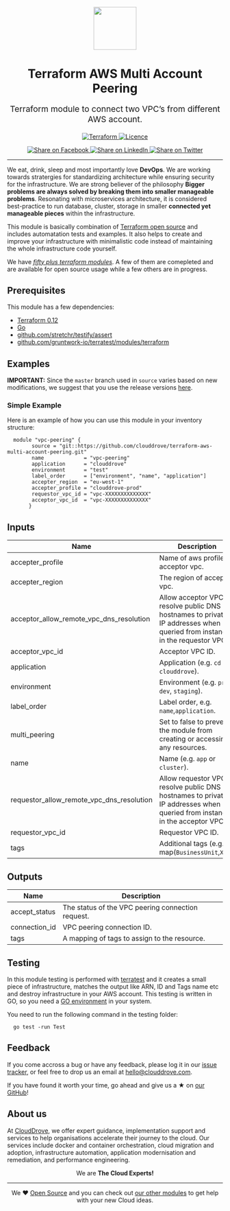 <!-- This file was automatically generated by the `geine`. Make all changes to `README.yaml` and run `make readme` to rebuild this file. -->

<p align="center"> <img src="https://user-images.githubusercontent.com/50652676/62349836-882fef80-b51e-11e9-99e3-7b974309c7e3.png" width="100" height="100"></p>


<h1 align="center">
    Terraform AWS Multi Account Peering


</h1>

<p align="center" style="font-size: 1.2rem;"> 
    Terraform module to connect two VPC’s from different AWS account.
     </p>

<p align="center">

<a href="https://www.terraform.io">
  <img src="https://img.shields.io/badge/Terraform-v0.12-green" alt="Terraform">
</a>
<a href="LICENSE.md">
  <img src="https://img.shields.io/badge/License-MIT-blue.svg" alt="Licence">
</a>


</p>
<p align="center">

<a href='https://facebook.com/sharer/sharer.php?u=https://github.com/terraform-aws-multi-account-peering'>
  <img title="Share on Facebook" src="https://user-images.githubusercontent.com/50652676/62817743-4f64cb80-bb59-11e9-90c7-b057252ded50.png" />
</a>
<a href='https://www.linkedin.com/shareArticle?mini=true&title=Terraform+AWS+Multi+Account+Peering&url=https://github.com/terraform-aws-multi-account-peering'>
  <img title="Share on LinkedIn" src="https://user-images.githubusercontent.com/50652676/62817742-4e339e80-bb59-11e9-87b9-a1f68cae1049.png" />
</a>
<a href='https://twitter.com/intent/tweet/?text=Terraform+AWS+Multi+Account+Peering&url=https://github.com/terraform-aws-multi-account-peering'>
  <img title="Share on Twitter" src="https://user-images.githubusercontent.com/50652676/62817740-4c69db00-bb59-11e9-8a79-3580fbbf6d5c.png" />
</a>

</p>
<hr>


We eat, drink, sleep and most importantly love **DevOps**. We are working towards stratergies for standardizing architecture while ensuring security for the infrastructure. We are strong believer of the philosophy <b>Bigger problems are always solved by breaking them into smaller manageable problems</b>. Resonating with microservices architecture, it is considered best-practice to run database, cluster, storage in smaller <b>connected yet manageable pieces</b> within the infrastructure. 

This module is basically combination of [Terraform open source](https://www.terraform.io/) and includes automatation tests and examples. It also helps to create and improve your infrastructure with minimalistic code instead of maintaining the whole infrastructure code yourself.

We have [*fifty plus terraform modules*][terraform_modules]. A few of them are comepleted and are available for open source usage while a few others are in progress.




## Prerequisites

This module has a few dependencies: 

- [Terraform 0.12](https://learn.hashicorp.com/terraform/getting-started/install.html)
- [Go](https://golang.org/doc/install)
- [github.com/stretchr/testify/assert](https://github.com/stretchr/testify)
- [github.com/gruntwork-io/terratest/modules/terraform](https://github.com/gruntwork-io/terratest)







## Examples


**IMPORTANT:** Since the `master` branch used in `source` varies based on new modifications, we suggest that you use the release versions [here](https://github.com/terraform-aws-multi-account-peering/releases).


### Simple Example
Here is an example of how you can use this module in your inventory structure:
```hcl
  module "vpc-peering" {
        source = "git::https://github.com/clouddrove/terraform-aws-multi-account-peering.git"
        name             = "vpc-peering"
        application      = "clouddrove"
        environment      = "test"
        label_order      = ["environment", "name", "application"]
        accepter_region  = "eu-west-1"
        accepter_profile = "clouddrove-prod"
        requestor_vpc_id = "vpc-XXXXXXXXXXXXXX"
        acceptor_vpc_id  = "vpc-XXXXXXXXXXXXXX"
       }
```






## Inputs

| Name | Description | Type | Default | Required |
|------|-------------|:----:|:-----:|:-----:|
| accepter_profile | Name of aws profile of acceptor vpc. | string | - | yes |
| accepter_region | The region of acceptor vpc. | string | - | yes |
| acceptor_allow_remote_vpc_dns_resolution | Allow acceptor VPC to resolve public DNS hostnames to private IP addresses when queried from instances in the requestor VPC. | bool | `true` | no |
| acceptor_vpc_id | Acceptor VPC ID. | string | - | yes |
| application | Application (e.g. `cd` or `clouddrove`). | string | `` | no |
| environment | Environment (e.g. `prod`, `dev`, `staging`). | string | `` | no |
| label_order | Label order, e.g. `name`,`application`. | list | `<list>` | no |
| multi_peering | Set to false to prevent the module from creating or accessing any resources. | bool | `true` | no |
| name | Name  (e.g. `app` or `cluster`). | string | `` | no |
| requestor_allow_remote_vpc_dns_resolution | Allow requestor VPC to resolve public DNS hostnames to private IP addresses when queried from instances in the acceptor VPC. | bool | `true` | no |
| requestor_vpc_id | Requestor VPC ID. | string | - | yes |
| tags | Additional tags (e.g. map(`BusinessUnit`,`XYZ`). | map(string) | `<map>` | no |

## Outputs

| Name | Description |
|------|-------------|
| accept_status | The status of the VPC peering connection request. |
| connection_id | VPC peering connection ID. |
| tags | A mapping of tags to assign to the resource. |




## Testing
In this module testing is performed with [terratest](https://github.com/gruntwork-io/terratest) and it creates a small piece of infrastructure, matches the output like ARN, ID and Tags name etc and destroy infrastructure in your AWS account. This testing is written in GO, so you need a [GO environment](https://golang.org/doc/install) in your system. 

You need to run the following command in the testing folder:
```hcl
  go test -run Test
```



## Feedback 
If you come accross a bug or have any feedback, please log it in our [issue tracker](https://github.com/terraform-aws-multi-account-peering/issues), or feel free to drop us an email at [hello@clouddrove.com](mailto:hello@clouddrove.com).

If you have found it worth your time, go ahead and give us a ★ on [our GitHub](https://github.com/terraform-aws-multi-account-peering)!

## About us

At [CloudDrove][website], we offer expert guidance, implementation support and services to help organisations accelerate their journey to the cloud. Our services include docker and container orchestration, cloud migration and adoption, infrastructure automation, application modernisation and remediation, and performance engineering.

<p align="center">We are <b> The Cloud Experts!</b></p>
<hr />
<p align="center">We ❤️  <a href="https://github.com/clouddrove">Open Source</a> and you can check out <a href="https://github.com/clouddrove">our other modules</a> to get help with your new Cloud ideas.</p>

  [website]: https://clouddrove.com
  [github]: https://github.com/clouddrove
  [linkedin]: https://cpco.io/linkedin
  [twitter]: https://twitter.com/clouddrove/
  [email]: https://clouddrove.com/contact-us.html
  [terraform_modules]: https://github.com/clouddrove?utf8=%E2%9C%93&q=terraform-&type=&language=
